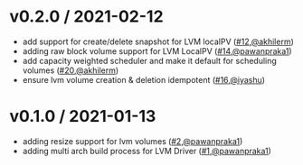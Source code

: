 v0.2.0 / 2021-02-12
========================
* add support for create/delete snapshot for LVM localPV ([#12](https://github.com/openebs/lvm-localpv/pull/12),[@akhilerm](https://github.com/akhilerm))
* adding raw block volume support for LVM LocalPV ([#14](https://github.com/openebs/lvm-localpv/pull/14),[@pawanpraka1](https://github.com/pawanpraka1))
* add capacity weighted scheduler and make it default for scheduling volumes ([#20](https://github.com/openebs/lvm-localpv/pull/20),[@akhilerm](https://github.com/akhilerm))
* ensure lvm volume creation & deletion idempotent ([#16](https://github.com/openebs/lvm-localpv/pull/16),[@iyashu](https://github.com/iyashu))


v0.1.0 / 2021-01-13
========================
* adding resize support for lvm volumes  ([#2](https://github.com/openebs/lvm-localpv/pull/2),[@pawanpraka1](https://github.com/pawanpraka1))
* adding multi arch build process for LVM Driver ([#1](https://github.com/openebs/lvm-localpv/pull/1),[@pawanpraka1](https://github.com/pawanpraka1))
